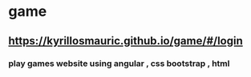 # game
## https://kyrillosmauric.github.io/game/#/login
### play games website using angular , css bootstrap , html
